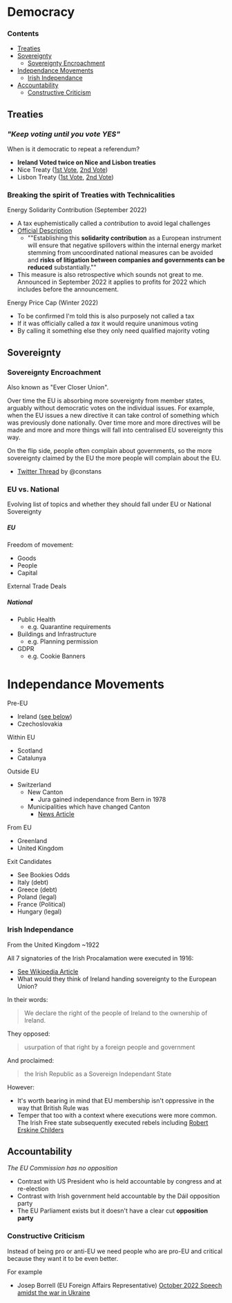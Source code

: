 # Democracy

### Contents
* [Treaties](#eu-treaties)
* [Sovereignty](#sovereignty)
   * [Sovereignty Encroachment](#sovereignty-encroachment)
* [Independance Movements](#independance-movements)
   * [Irish Independance](#irish-independance)
* [Accountability](#accountability)
  * [Constructive Criticism](#constructive-criticism)

## Treaties
### ***"Keep voting until you vote YES"***

When is it democratic to repeat a referendum?
 * **Ireland Voted twice on Nice and Lisbon treaties**
 * Nice Treaty ([1st Vote](https://en.wikipedia.org/wiki/Twenty-fourth_Amendment_of_the_Constitution_Bill_2001), [2nd Vote](https://en.wikipedia.org/wiki/Twenty-sixth_Amendment_of_the_Constitution_of_Ireland))
 * Lisbon Treaty ([1st Vote](https://en.wikipedia.org/wiki/Twenty-eighth_Amendment_of_the_Constitution_Bill_2008), [2nd Vote](https://en.wikipedia.org/wiki/Twenty-eighth_Amendment_of_the_Constitution_of_Ireland))


### **Breaking the spirit of Treaties with Technicalities** 
Energy Solidarity Contribution (September 2022)
* A tax euphemistically called a *contribution* to avoid legal challenges
* [Official Description](https://ec.europa.eu/commission/presscorner/detail/en/qanda_22_5490)
   * ""Establishing this **solidarity contribution** as a European instrument will ensure that negative spillovers within the internal energy market stemming from uncoordinated national measures can be avoided and **risks of litigation between companies and governments can be reduced** substantially.""
* This measure is also retrospective which sounds not great to me. Announced in September 2022 it applies to profits for 2022 which includes before the announcement.

Energy Price Cap (Winter 2022)
* To be confirmed I'm told this is also purposely not called a tax
* If it was officially called a *tax* it would require unanimous voting
* By calling it something else they only need qualified majority voting

## Sovereignty
### Sovereignty Encroachment
Also known as "Ever Closer Union".

Over time the EU is absorbing more sovereignty from member states, arguably without democratic votes on the individual issues. For example, when the EU issues a new directive it can take control of something which was previously done nationally. Over time more and more directives will be made and more and more things will fall into centralised EU sovereignty this way.

On the flip side, people often complain about governments, so the more sovereignty claimed by the EU the more people will complain about the EU.

* [Twitter Thread](https://twitter.com/nntaleb/status/1466503834331758606?s=20]) by @constans

### EU vs. National
Evolving list of topics and whether they should fall under EU or National Sovereignty

##### EU
Freedom of movement:
* Goods
* People
* Capital

External Trade Deals

##### National
* Public Health
    * e.g. Quarantine requirements
* Buildings and Infrastructure
    * e.g. Planning permission
* GDPR
    * e.g. Cookie Banners

# Independance Movements

Pre-EU
* Ireland ([see below](#irish-independance))
* Czechoslovakia

Within EU
* Scotland
* Catalunya

Outside EU
* Switzerland
    * New Canton
        * Jura gained independance from Bern in 1978
    * Municipalities which have changed Canton
        * [News Article](https://www.rts.ch/info/regions/berne/8625894-moutier-change-de-canton-une-premiere-pour-une-commune-de-cette-taille.html)

From EU
* Greenland
* United Kingdom

Exit Candidates
* See Bookies Odds
* Italy (debt)
* Greece (debt)
* Poland (legal)
* France (Political)
* Hungary (legal)

### Irish Independance 
From the United Kingdom ~1922

All 7 signatories of the Irish Procalamation were executed in 1916:
* [See Wikipedia Article](https://en.wikipedia.org/wiki/Proclamation_of_the_Irish_Republic)
* What would they think of Ireland handing sovereignty to the European Union?

In their words:
> We declare the right of the people of Ireland to the ownership of Ireland.

They opposed:
> usurpation of that right by a foreign people and government

And proclaimed:
> the Irish Republic as a Sovereign Independant State

However:
* It's worth bearing in mind that EU membership isn't oppressive in the way that British Rule was
* Temper that too with a context where executions were more common. The Irish Free state subsequently executed rebels including [Robert Erskine Childers](https://www.rte.ie/news/ireland/2022/1122/1337715-robert-erskine-childers/)

## Accountability
*The EU Commission has no opposition*
* Contrast with US President who is held accountable by congress and at re-election
* Contrast with Irish government held accountable by the Dáil opposition party
* The EU Parliament exists but it doesn't have a clear cut **opposition party**

### Constructive Criticism

Instead of being pro or anti-EU we need people who are pro-EU and critical because they want it to be even better.

For example
* Josep Borrell (EU Foreign Affairs Representative) [October 2022 Speech amidst the war in Ukraine](https://www.eeas.europa.eu/eeas/eu-ambassadors-annual-conference-2022-opening-speech-high-representative-josep-borrell_en)

